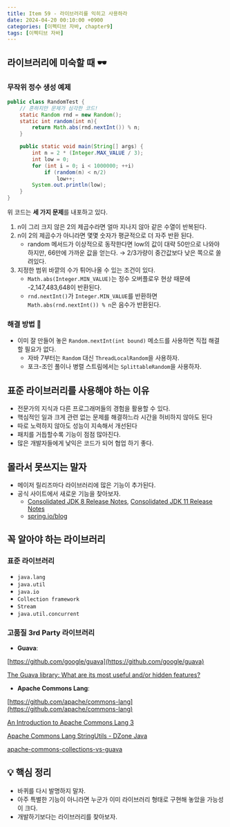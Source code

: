 ```yaml
---
title: Item 59 - 라이브러리를 익히고 사용하라
date: 2024-04-20 00:10:00 +0900
categories: [이펙티브 자바, chapter9]
tags: [이펙티브 자바]
---
```


## **라이브러리에 미숙할 때 🕶️**

### **무작위 정수 생성 예제**

```java
public class RandomTest {
    // 흔하지만 문제가 심각한 코드!
    static Random rnd = new Random();
    static int random(int n){
        return Math.abs(rnd.nextInt()) % n;
    }

    public static void main(String[] args) {
        int n = 2 * (Integer.MAX_VALUE / 3);
        int low = 0;
        for (int i = 0; i < 1000000; ++i)
            if (random(n) < n/2)
                low++;
        System.out.println(low);
    }
}
```
위 코드는 **세 가지 문제**를 내포하고 있다.

1. n이 그리 크지 않은 2의 제곱수라면 얼마 지나지 않아 같은 수열이 반복된다.
2. n이 2의 제곱수가 아니라면 몇몇 숫자가 평균적으로 더 자주 반환 된다.
    - random 메서드가 이상적으로 동작한다면 low의 값이 대략 50만으로 나와야 하지만, 66만에 가까운 값을 얻는다. → 2/3가량이 중간값보다 낮은 쪽으로 쏠려있다.
3. 지정한 범위 바깥의 수가 튀어나올 수 있는 조건이 있다.
    - `Math.abs(Integer.MIN_VALUE)`는 정수 오버플로우 현상 때문에 -2,147,483,648이 반환된다.
    - `rnd.nextInt()`가 `Integer.MIN_VALUE`를 반환하면 `Math.abs(rnd.nextInt()) % n`은 음수가 반환된다.

### **해결 방법 🔨**

- 이미 잘 만들어 놓은 `Random.nextInt(int bound)` 메소드를 사용하면 직접 해결할 필요가 없다.
    - 자바 7부터는 `Random` 대신 `ThreadLocalRandom`을 사용하자.
    - 포크-조인 풀이나 병렬 스트림에서는 `SplittableRandom`을 사용하자.

## **표준 라이브러리를 사용해야 하는 이유**

- 전문가의 지식과 다른 프로그래머들의 경험을 활용할 수 있다.
- 핵심적인 일과 크게 관련 없는 문제를 해결하느라 시간을 허비하지 않아도 된다
- 따로 노력하지 않아도 성능이 지속해서 개선된다
- 패치를 거듭할수록 기능이 점점 많아진다.
- 많은 개발자들에게 낯익은 코드가 되어 협업 하기 좋다.

## **몰라서 못쓰지는 말자**

- 메이저 릴리즈마다 라이브러리에 많은 기능이 추가된다.
- 공식 사이트에서 새로운 기능을 찾아보자.
    - [Consolidated JDK 8 Release Notes](https://www.oracle.com/java/technologies/javase/8all-relnotes.html#JSERN108), [Consolidated JDK 11 Release Notes](https://www.oracle.com/java/technologies/javase/11all-relnotes.html#JSERN11)
    - [spring.io/blog](https://spring.io/blog)

## **꼭 알아야 하는 라이브러리**

### **표준 라이브러리**

- `java.lang`
- `java.util`
- `java.io`
- `Collection framework`
- `Stream`
- `java.util.concurrent`

### **고품질 3rd Party 라이브러리**

- **Guava**: 

[https://github.com/google/guava](https://github.com/google/guava)

[The Guava library: What are its most useful and/or hidden features?](https://stackoverflow.com/questions/3759440/the-guava-library-what-are-its-most-useful-and-or-hidden-features)

- **Apache Commons Lang**: 

[https://github.com/apache/commons-lang](https://github.com/apache/commons-lang)

[An Introduction to Apache Commons Lang 3](https://www.baeldung.com/java-commons-lang-3)

[Apache Commons Lang StringUtils - DZone Java](https://dzone.com/articles/apache-commons-lang)

[apache-commons-collections-vs-guava](https://www.baeldung.com/apache-commons-collections-vs-guava)

## **💡 핵심 정리**
- 바퀴를 다시 발명하지 말자.
- 아주 특별한 기능이 아니라면 누군가 이미 라이브러리 형태로 구현해 놓았을 가능성이 크다.
- 개발하기보다는 라이브러리를 찾아보자.
